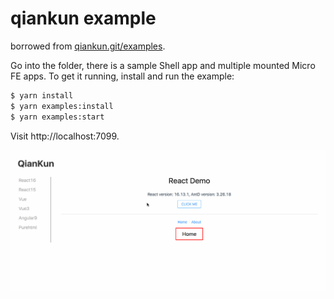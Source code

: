 # qiankun example

borrowed from [qiankun.git/examples](https://github.com/umijs/qiankun/tree/master/examples).

Go into the folder, there is a sample Shell app and multiple mounted Micro FE apps. To get it running, install and run the example:

```bash
$ yarn install
$ yarn examples:install
$ yarn examples:start
```

Visit http://localhost:7099.

![](./example.gif)

